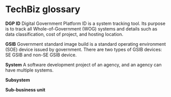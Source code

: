 # TechBiz glossary
**DGP ID**
Digital Government Platform ID is a system tracking tool. Its purpose is to track all Whole-of-Government (WOG) systems and details such as data classification, cost of project, and hosting location.

**GSIB**
Government standard image build is a standard operating environment (SOE) device issued by government. There are two types of GSIB devices: SE GSIB and non-SE GSIB device.

**System**
A software development project of an agency, and an agency can have multiple systems.

**Subsystem**


**Sub-business unit**


